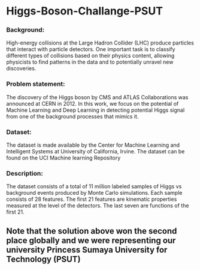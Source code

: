 # Higgs-Boson-Challange-PSUT
### Background: 
High-energy collisions at the Large Hadron Collider (LHC) produce particles that interact with particle detectors. One important task is to classify different types of collisions based on their physics content, allowing physicists to find patterns in the data and to potentially unravel new discoveries.

### Problem statement: 
The discovery of the Higgs boson by CMS and ATLAS Collaborations was announced at CERN in 2012. In this work, we focus on the potential of Machine Learning and Deep Learning in detecting potential Higgs signal from one of the background processes that mimics it.

### Dataset: 
The dataset is made available by the Center for Machine Learning and Intelligent Systems at University of California, Irvine. The dataset can be found on the UCI Machine learning Repository

### Description: 
The dataset consists of a total of 11 million labeled samples of Higgs vs background events produced by Monte Carlo simulations. Each sample consists of 28 features. The first 21 features are kinematic properties measured at the level of the detectors. The last seven are functions of the first 21.


## Note that the solution above won the second place globally and we were representing our university Princess Sumaya University for Technology (PSUT)

